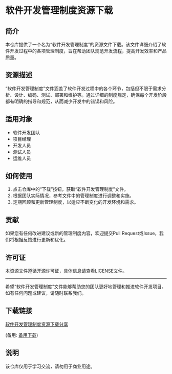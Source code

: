 # 软件开发管理制度资源下载

## 简介

本仓库提供了一个名为“软件开发管理制度”的资源文件下载。该文件详细介绍了软件开发过程中的各项管理制度，旨在帮助团队规范开发流程，提高开发效率和产品质量。

## 资源描述

“软件开发管理制度”文件涵盖了软件开发过程中的各个环节，包括但不限于需求分析、设计、编码、测试、部署和维护等。通过详细的制度规定，确保每个开发阶段都有明确的指导和规范，从而减少开发中的错误和风险。

## 适用对象

- 软件开发团队
- 项目经理
- 开发人员
- 测试人员
- 运维人员

## 如何使用

1. 点击仓库中的“下载”按钮，获取“软件开发管理制度”文件。
2. 根据团队实际情况，参考文件中的管理制度进行调整和实施。
3. 定期回顾和更新管理制度，以适应不断变化的开发环境和需求。

## 贡献

如果您有任何改进建议或新的管理制度内容，欢迎提交Pull Request或Issue，我们将根据反馈进行更新和优化。

## 许可证

本资源文件遵循开源许可证，具体信息请查看LICENSE文件。

---

希望“软件开发管理制度”文件能够帮助您的团队更好地管理和推进软件开发项目。如有任何问题或建议，请随时联系我们。

## 下载链接
[软件开发管理制度资源下载分享](https://pan.quark.cn/s/a6ed6ee63525) 

(备用: [备用下载](https://pan.baidu.com/s/17xDtcRO66TeTUJWEPjatgw?pwd=1234))

## 说明

该仓库仅用于学习交流，请勿用于商业用途。

